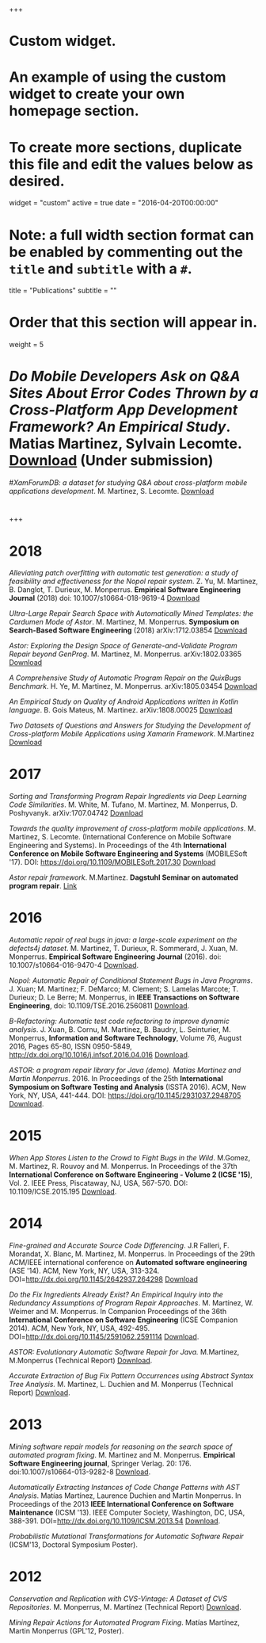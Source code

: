 +++
# Custom widget.
# An example of using the custom widget to create your own homepage section.
# To create more sections, duplicate this file and edit the values below as desired.
widget = "custom"
active = true
date = "2016-04-20T00:00:00"

# Note: a full width section format can be enabled by commenting out the `title` and `subtitle` with a `#`.
title = "Publications"
subtitle = ""

# Order that this section will appear in.
weight = 5

# *Do Mobile Developers Ask on Q&A Sites About Error Codes Thrown by a Cross-Platform App Development Framework? An Empirical Study*. Matias Martinez, Sylvain Lecomte. [Download](https://arxiv.org/abs/1801.07026) (Under submission)
#*XamForumDB: a dataset for studying Q&A about cross-platform mobile applications development*. M. Martinez, S. Lecomte. [Download](https://arxiv.org/abs/1703.03631)
#
#
+++

# 2018

*Alleviating patch overfitting with automatic test generation: a study of feasibility and effectiveness for the Nopol repair system*. 
Z. Yu, M. Martinez, B. Danglot, T. Durieux, M. Monperrus.  **Empirical Software Engineering Journal** (2018) doi: 10.1007/s10664-018-9619-4 [Download](https://arxiv.org/abs/1703.00198)  

*Ultra-Large Repair Search Space with Automatically Mined Templates: the Cardumen Mode of Astor*. M. Martinez, M. Monperrus. **Symposium on Search-Based Software Engineering** (2018) arXiv:1712.03854 [Download](https://arxiv.org/abs/1712.03854)

*Astor: Exploring the Design Space of Generate-and-Validate Program Repair beyond GenProg*. M. Martinez, M. Monperrus. arXiv:1802.03365 [Download](https://arxiv.org/abs/1802.03365)

*A Comprehensive Study of Automatic Program Repair on the QuixBugs Benchmark*. H. Ye, M. Martinez, M. Monperrus. arXiv:1805.03454 [Download](https://arxiv.org/abs/1805.03454) 

*An Empirical Study on Quality of Android Applications written in Kotlin language*. B. Gois Mateus, M. Martinez. arXiv:1808.00025  [Download](https://arxiv.org/abs/1808.00025)

*Two Datasets of Questions and Answers for Studying the Development of Cross-platform Mobile Applications using Xamarin Framework*. M.Martinez [Download](https://arxiv.org/abs/1712.09569)


# 2017 

*Sorting and Transforming Program Repair Ingredients via Deep Learning Code Similarities*. M. White, M. Tufano, M. Martinez, M. Monperrus, D. Poshyvanyk. arXiv:1707.04742 [Download](https://arxiv.org/pdf/1707.04742.pdf) 

*Towards the quality improvement of cross-platform mobile applications*. M. Martinez, S. Lecomte.  (International Conference on Mobile Software Engineering and Systems). In Proceedings of the 4th **International Conference on Mobile Software Engineering and Systems** (MOBILESoft '17). DOI: https://doi.org/10.1109/MOBILESoft.2017.30 [Download](http://dl.acm.org/citation.cfm?id=3104119)

*Astor repair framework*. M.Martinez. **Dagstuhl Seminar on automated program repair**. [Link](http://www.dagstuhl.de/en/program/calendar/semhp/?semnr=17022)



#  2016

*Automatic repair of real bugs in java: a large-scale experiment on the defects4j dataset*. M. Martinez, T. Durieux, R. Sommerard, J. Xuan, M. Monperrus. **Empirical Software Engineering Journal** (2016). doi: 10.1007/s10664-016-9470-4 [Download](http://link.springer.com/article/10.1007/s10664-016-9470-4?wt_mc=Internal.Event.1.SEM.ArticleAuthorOnlineFirst).

*Nopol: Automatic Repair of Conditional Statement Bugs in Java Programs*. J. Xuan; M. Martinez; F. DeMarco; M. Clement; S. Lamelas Marcote; T. Durieux; D. Le Berre; M. Monperrus, in **IEEE Transactions on Software Engineering**,  doi: 10.1109/TSE.2016.2560811 [Download](http://ieeexplore.ieee.org/xpl/login.jsp?tp=&arnumber=7463060&url=http%3A%2F%2Fieeexplore.ieee.org%2Fxpls%2Fabs_all.jsp%3Farnumber%3D7463060).

*B-Refactoring: Automatic test code refactoring to improve dynamic analysis*. J. Xuan, B. Cornu, M. Martinez, B. Baudry, L. Seinturier, M. Monperrus, **Information and Software Technology**, Volume 76, August 2016, Pages 65-80, ISSN 0950-5849, http://dx.doi.org/10.1016/j.infsof.2016.04.016 [Download](http://www.sciencedirect.com/science/article/pii/S0950584916300714).

*ASTOR: a program repair library for Java (demo).  Matias Martinez and Martin Monperrus*. 2016. In Proceedings of the 25th **International Symposium on Software Testing and Analysis** (ISSTA 2016). ACM, New York, NY, USA, 441-444. DOI: https://doi.org/10.1145/2931037.2948705  [Download](http://dl.acm.org/citation.cfm?id=2948705).

# 2015

*When App Stores Listen to the Crowd to Fight Bugs in the Wild*. M.Gomez, M. Martinez, R. Rouvoy and M. Monperrus.  In Proceedings of the 37th **International Conference on Software Engineering - Volume 2 (ICSE '15)**, Vol. 2. IEEE Press, Piscataway, NJ, USA, 567-570. DOI: 10.1109/ICSE.2015.195 [Download](https://hal.inria.fr/hal-01105173).


# 2014

*Fine-grained and Accurate Source Code Differencing*. J.R Falleri, F. Morandat, X. Blanc, M. Martinez, M. Monperrus. In Proceedings of the 29th ACM/IEEE international conference on **Automated software engineering** (ASE '14). ACM, New York, NY, USA, 313-324. DOI=http://dx.doi.org/10.1145/2642937.264298 [Download](http://dl.acm.org/citation.cfm?id=2642982)
 
*Do the Fix Ingredients Already Exist? An Empirical Inquiry into the Redundancy Assumptions of Program Repair Approaches*. M. Martínez, W. Weimer and M. Monperrus. In Companion Proceedings of the 36th **International Conference on Software Engineering** (ICSE Companion 2014). ACM, New York, NY, USA, 492-495. DOI=http://dx.doi.org/10.1145/2591062.2591114 [Download](http://dl.acm.org/citation.cfm?doid=2591062.2591114).

*ASTOR: Evolutionary Automatic Software Repair for Java.* M.Martinez, M.Monperrus (Technical Report) [Download](https://hal.archives-ouvertes.fr/hal-01075976v1).

*Accurate Extraction of Bug Fix Pattern Occurrences using Abstract Syntax Tree Analysis.* M. Martinez, L. Duchien and M. Monperrus (Technical Report) [Download](https://hal.archives-ouvertes.fr/hal-01075938). 

# 2013

*Mining software repair models for reasoning on the search space of automated program fixing*. M. Martinez and M. Monperrus. **Empirical Software Engineering journal**, Springer Verlag. 20: 176. doi:10.1007/s10664-013-9282-8 [Download](http://link.springer.com/article/10.1007/s10664-013-9282-8).

*Automatically Extracting Instances of Code Change Patterns with AST Analysis*. Matías Martínez, Laurence Duchien and Martin Monperrus. In Proceedings of the 2013 **IEEE International Conference on Software Maintenance** (ICSM '13). IEEE Computer Society, Washington, DC, USA, 388-391. DOI=http://dx.doi.org/10.1109/ICSM.2013.54 [Download](http://dl.acm.org/citation.cfm?id=2550597).

*Probabilistic Mutational Transformations for Automatic Software Repair* (ICSM'13, Doctoral Symposium Poster).

# 2012

*Conservation and Replication with CVS-Vintage: A Dataset of CVS Repositories.*  M. Monperrus, M. Martínez (Technical Report) [Download](http://hal.inria.fr/index.php?halsid=vt01g0gs8lv95t4cnfh084gnv6&view_this_doc=hal-00769121&version=1).

*Mining Repair Actions for Automated Program Fixing*. Matías Martínez, Martin Monperrus (GPL'12, Poster).
